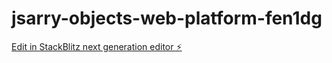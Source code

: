 # jsarry-objects-web-platform-fen1dg

[Edit in StackBlitz next generation editor ⚡️](https://stackblitz.com/~/github.com/geethakasani/jsarry-objects-web-platform-fen1dg)